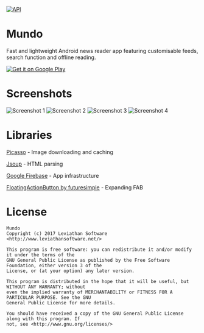 [![API](https://img.shields.io/badge/API-16%2B-brightgreen.svg?style=flat)](https://android-arsenal.com/api?level=16)

# Mundo
Fast and lightweight Android news reader app featuring customisable feeds, search function and offline reading.


[![Get it on Google Play](http://i.imgur.com/7sq06lr.png)](https://play.google.com/store/apps/details?id=com.github.benway0.mundo)


# Screenshots
![Screenshot 1](https://lh3.googleusercontent.com/-RSrLqsq5Y5C8-MGeSJ_Wg7PQGZVapGn2koGzyZkcG2kJT-QMm4pOu49CF1QzUMBUdk=h310) ![Screenshot 2](https://lh3.googleusercontent.com/lcOrKocHLCQ3LNtlLiFXTejDZDxqpJyNRVTI111s03gXzNl2yMMw2p-tEyhDWLVdWw=h310) ![Screenshot 3](https://lh3.googleusercontent.com/H2ezzFMcPhJDNaGN2-Vhiv9bW6D0AMVV6-esI4OiDRCwmJJGwoqhkJst2hmKZUBGJMg=h310) ![Screenshot 4](https://lh3.googleusercontent.com/VFp5PIOjvUaQrEvcmDGyeu7QDWLgxPL7Fj1SGOI6LxKKqVVNHIjKtNHParafgdizPoM=h310)


# Libraries
[Picasso](https://square.github.io/picasso/) - Image downloading and caching

[Jsoup](https://jsoup.org/) - HTML parsing

[Google Firebase](http://firebase.google.com/) - App infrastructure

[FloatingActionButton by futuresimple](https://github.com/futuresimple/android-floating-action-button) - Expanding FAB



# License
    Mundo
    Copyright (c) 2017 Leviathan Software <http://www.leviathansoftware.net/>
  
    This program is free software: you can redistribute it and/or modify it under the terms of the
    GNU General Public License as published by the Free Software Foundation, either version 3 of the
    License, or (at your option) any later version.
 
    This program is distributed in the hope that it will be useful, but WITHOUT ANY WARRANTY; without
    even the implied warranty of MERCHANTABILITY or FITNESS FOR A PARTICULAR PURPOSE. See the GNU
    General Public License for more details.
 
    You should have received a copy of the GNU General Public License along with this program. If
    not, see <http://www.gnu.org/licenses/>
